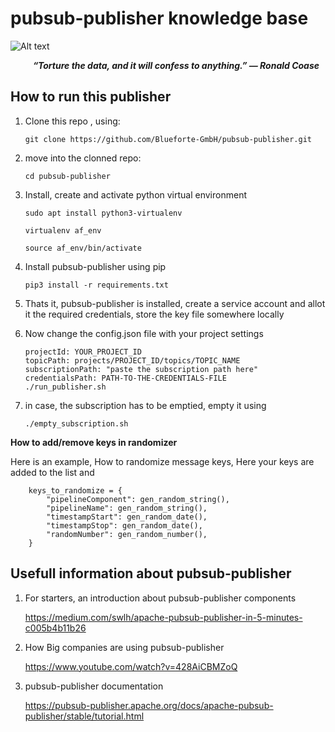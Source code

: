 # pubsub-publisher knowledge base


![Alt text](images/bf_logo.jpg?raw=true "Title")

&emsp;
&emsp;
***“Torture the data, and it will confess to anything.” — Ronald Coase***

**How to run this publisher**
---
1. Clone this repo , using:

    `git clone https://github.com/Blueforte-GmbH/pubsub-publisher.git`

2. move into the clonned repo:

    `cd pubsub-publisher`

3. Install, create and activate python virtual environment
    ```
    sudo apt install python3-virtualenv

    virtualenv af_env

    source af_env/bin/activate
    ```
4. Install pubsub-publisher using pip
    ```
    pip3 install -r requirements.txt

    ```
5. Thats it, pubsub-publisher is installed, create a service account and allot it the required credentials, store the key file somewhere locally

5. Now change the config.json file with your project settings
    ```
    projectId: YOUR_PROJECT_ID
    topicPath: projects/PROJECT_ID/topics/TOPIC_NAME
    subscriptionPath: "paste the subscription path here"
    credentialsPath: PATH-TO-THE-CREDENTIALS-FILE
    ./run_publisher.sh
    ```

6. in case, the subscription has to be emptied, empty it using
    ```
    ./empty_subscription.sh
    ```

**How to add/remove keys in randomizer**

Here is an example, How to randomize message keys, Here your keys are added to the list and 

```
    keys_to_randomize = {
        "pipelineComponent": gen_random_string(),
        "pipelineName": gen_random_string(),
        "timestampStart": gen_random_date(),
        "timestampStop": gen_random_date(),
        "randomNumber": gen_random_number(),
    }
```

**Usefull information about pubsub-publisher**
---
1. For starters, an introduction about pubsub-publisher components

    https://medium.com/swlh/apache-pubsub-publisher-in-5-minutes-c005b4b11b26

2. How Big companies are using pubsub-publisher

    https://www.youtube.com/watch?v=428AiCBMZoQ


3. pubsub-publisher documentation

    https://pubsub-publisher.apache.org/docs/apache-pubsub-publisher/stable/tutorial.html
 
